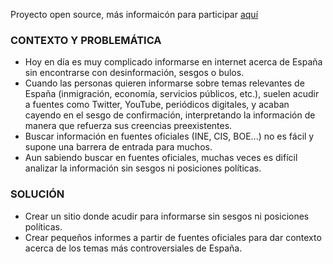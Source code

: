 Proyecto open source, más informaicón para participar [aquí](https://discord.gg/GDevXEmg)

### CONTEXTO Y PROBLEMÁTICA

-   Hoy en día es muy complicado informarse en internet acerca de España sin encontrarse con desinformación, sesgos o bulos.
-   Cuando las personas quieren informarse sobre temas relevantes de España (inmigración, economía, servicios públicos, etc.), suelen acudir a fuentes como Twitter, YouTube, periódicos digitales, y acaban cayendo en el sesgo de confirmación, interpretando la información de manera que refuerza sus creencias preexistentes.
-   Buscar información en fuentes oficiales (INE, CIS, BOE...) no es fácil y supone una barrera de entrada para muchos.
-   Aun sabiendo buscar en fuentes oficiales, muchas veces es difícil analizar la información sin sesgos ni posiciones políticas.

### SOLUCIÓN

-   Crear un sitio donde acudir para informarse sin sesgos ni posiciones políticas.
-   Crear pequeños informes a partir de fuentes oficiales para dar contexto acerca de los temas más controversiales de España.
